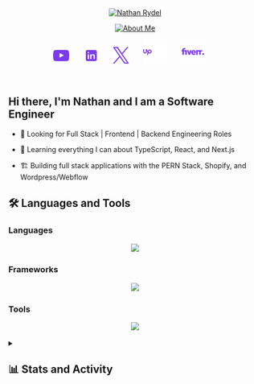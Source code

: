 <br />
<br />

<p align="center">
  <a href="https://nathanrydel.dev"><img src="https://readme-typing-svg.demolab.com?font=JetBrains+Mono&size=36&duration=1&pause=1000&color=7C3AED&center=true&vCenter=true&repeat=false&random=false&width=500&height=45&lines=Nathan+Rydel" alt="Nathan Rydel" /></a>
</p>

<p align="center">
  <a href="https://nathanrydel.dev"><img src="https://readme-typing-svg.demolab.com?font=JetBrains+Mono&size=24&duration=2000&pause=1000&color=7C3AED&center=true&vCenter=true&random=false&width=440&height=45&lines=Full+Stack+Web+Developer;E-commerce+Developer;Always+learning+new+things" alt="About Me" /></a>
</p>

<!-- Social icons section -->
<p align="center">
  <a href="https://www.youtube.com/@NRDevs"><img width="32px" alt="Youtube" title="Youtube" src="./assets/youtube-logo-purple.svg"/></a>
  &#8287;&#8287;&#8287;&#8287;&#8287;
  <a href="https://www.linkedin.com/in/nathan-rydel/"><img width="32px" alt="LinkedIn" title="LinkedIn" src="./assets/linkedin-icon-violet.svg"/></a>
  &#8287;&#8287;&#8287;&#8287;&#8287;
  <a href="https://twitter.com/NathanRydel"><img width="32px" alt="Twitter" title="Twitter" src="./assets/x-logo-purple.svg"/></a>
  &#8287;&#8287;&#8287;&#8287;&#8287;
  <a href="https://www.upwork.com/freelancers/~01bcaf165a818e8816"><img width="48px" alt="Upwork" title="Upwork" src="./assets/upwork-logo-purple.svg"/></a>
  &#8287;&#8287;&#8287;&#8287;&#8287;
  <a href="https://www.fiverr.com/nathanrydel"><img width="48px" alt="Fiverr" title="Fiverr" src="./assets/fiverr-logo-purple.svg"/></a>
  &#8287;&#8287;&#8287;&#8287;&#8287;
</p>

<br />

## Hi there, I'm Nathan and I am a Software Engineer

- 🔭 Looking for Full Stack | Frontend | Backend Engineering Roles

- 🌱 Learning everything I can about TypeScript, React, and Next.js

- 🏗️ Building full stack applications with the PERN Stack, Shopify, and Wordpress/Webflow

## 🛠️ Languages and Tools

### Languages
<p align="center">
  <img src="https://skillicons.dev/icons?i=js,ts,html,css,py,postgres">
</p>

### Frameworks
<p align="center">
  <img src="https://skillicons.dev/icons?i=react,nodejs,express,nextjs,prisma,tailwind,flask,bootstrap,webflow,wordpress">
</p>

### Tools
<p align="center">
  <img src="https://skillicons.dev/icons?i=git,ubuntu,windows,vscode,vite,vitest,vercel,selenium,npm,aws,azure,docker,cloudflare,notion">
</p>

<details>

<summary><h2> 📊 Stats and Activity</h2></summary>

<h3>💻 GitHub Profile Stats</h3>

<p align="center">
  <a href="https://github.com/anuraghazra/github-readme-stats">
    <img alt="nathanrydel's Github Stats" src="https://github-readme-stats.vercel.app/api?username=nathanrydel&show_icons=true&theme=dracula" height="192px"/>
  </a>

  <br/>
  
  <a href="https://github.com/anuraghazra/github-readme-stats">
    <img alt="nathanrydel's Top Languages" src="https://github-readme-stats.vercel.app/api/top-langs/?username=nathanrydel&theme=dracula&layout=compact" height="192px"/>
  </a>
</p>

<br/>

<b>Note:</b> Top languages is only a metric of the languages my public code consists of and doesn't reflect experience or skill level.

<h3>⚡ Recent GitHub Activity</h3>
<!-- https://github.com/jamesgeorge007/github-activity-readme -->
<!--START_SECTION:activity-->


</details>

